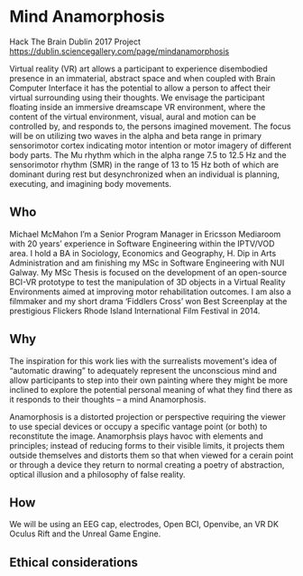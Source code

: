 # Mind Anamorphosis
Hack The Brain Dublin 2017 Project
https://dublin.sciencegallery.com/page/mindanamorphosis

Virtual reality (VR) art allows a participant to experience disembodied presence in an immaterial, abstract space and when coupled with Brain Computer Interface it has the potential to allow a person to affect their virtual surrounding using their thoughts. We envisage the participant floating inside an immersive dreamscape VR environment, where the content of the virtual environment, visual, aural and motion can be controlled by, and responds to, the persons imagined movement. The focus will be on utilizing two waves in the alpha and beta range in primary sensorimotor cortex indicating motor intention or motor imagery of different body parts. The Mu rhythm which in the alpha range 7.5 to 12.5 Hz and the sensorimotor rhythm (SMR) in the range of 13 to 15 Hz both of which are dominant during rest but desynchronized when an individual is planning, executing, and imagining body movements. 

## Who
Michael McMahon
I’m a Senior Program Manager in Ericsson Mediaroom with 20 years’ experience in Software Engineering within the IPTV/VOD area. I hold a BA in Sociology, Economics and Geography, H. Dip in Arts Administration and am finishing my MSc in Software Engineering with NUI Galway. My MSc Thesis is focused on the development of an open-source BCI-VR prototype to test the manipulation of 3D objects in a Virtual Reality Environments aimed at improving motor rehabilitation outcomes. I am also a filmmaker and my short drama ‘Fiddlers Cross’ won Best Screenplay at the prestigious Flickers Rhode Island International Film Festival in 2014.

## Why
The inspiration for this work lies with the surrealists movement's idea of “automatic drawing” to adequately represent the unconscious mind and allow participants to step into their own painting where they might be more inclined to explore the potential personal meaning of what they find there as it responds to their thoughts – a mind Anamorphosis.

Anamorphosis is a distorted projection or perspective requiring the viewer to use special devices or occupy a specific vantage point (or both) to reconstitute the image.  Anamorphsis plays havoc with elements and principles; instead of reducing forms to their visible limits, it projects them outside themselves and distorts them so that when viewed for a cerain point or through a device they return to normal creating a poetry of abstraction, optical illusion and a philosophy of false reality.

## How
We will be using an EEG cap, electrodes, Open BCI, Openvibe, an VR DK Oculus Rift and the Unreal Game Engine.

## Ethical considerations
